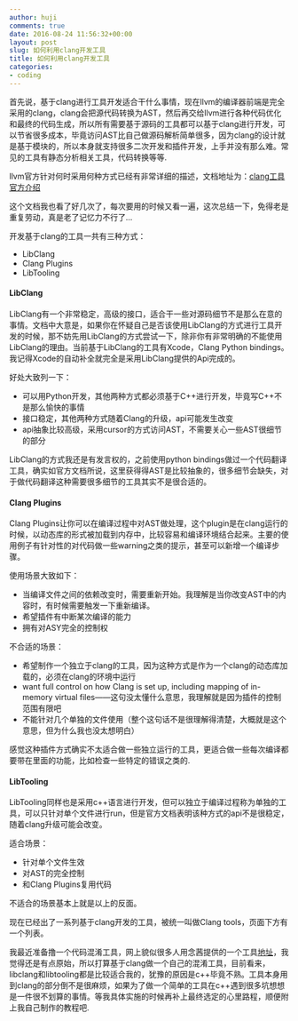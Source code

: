 ```yaml
---
author: huji
comments: true
date: 2016-08-24 11:56:32+00:00
layout: post
slug: 如何利用clang开发工具
title: 如何利用clang开发工具
categories:
- coding
---
```


首先说，基于clang进行工具开发适合干什么事情，现在llvm的编译器前端是完全采用的clang，clang会把源代码转换为AST，然后再交给llvm进行各种代码优化和最终的代码生成，所以所有需要基于源码的工具都可以基于clang进行开发，可以节省很多成本，毕竟访问AST比自己做源码解析简单很多，因为clang的设计就是基于模块的，所以本身就支持很多二次开发和插件开发，上手并没有那么难。常见的工具有静态分析相关工具，代码转换等等.





llvm官方针对何时采用何种方式已经有非常详细的描述，文档地址为：[clang工具官方介绍](http://clang.llvm.org/docs/Tooling.html)





这个文档我也看了好几次了，每次要用的时候又看一遍，这次总结一下，免得老是重复劳动，真是老了记忆力不行了...



开发基于clang的工具一共有三种方式：

* LibClang
* Clang Plugins
* LibTooling



#### LibClang

LibClang有一个非常稳定，高级的接口，适合干一些对源码细节不是那么在意的事情。文档中大意是，如果你在怀疑自己是否该使用LibClang的方式进行工具开发的时候，那不妨先用LibClang的方式尝试一下，除非你有非常明确的不能使用LibClang的理由。当前基于LibClang的工具有Xcode，Clang Python bindings。我记得Xcode的自动补全就完全是采用LibClang提供的Api完成的。



好处大致列一下：

* 可以用Python开发，其他两种方式都必须基于C++进行开发，毕竟写C++不是那么愉快的事情
* 接口稳定，其他两种方式随着Clang的升级，api可能发生改变
* api抽象比较高级，采用cursor的方式访问AST，不需要关心一些AST很细节的部分





LibClang的方式我还是有发言权的，之前使用python bindings做过一个代码翻译工具，确实如官方文档所说，这里获得得AST是比较抽象的，很多细节会缺失，对于做代码翻译这种需要很多细节的工具其实不是很合适的。



#### Clang Plugins

Clang Plugins让你可以在编译过程中对AST做处理，这个plugin是在clang运行的时候，以动态库的形式被加载到内存中，比较容易和编译环境结合起来。主要的使用例子有针对性的对代码做一些warning之类的提示，甚至可以新增一个编译步骤。





使用场景大致如下：

* 当编译文件之间的依赖改变时，需要重新开始。我理解是当你改变AST中的内容时，有时候需要触发一下重新编译。
* 希望插件有中断某次编译的能力
* 拥有对ASY完全的控制权





不合适的场景：

* 希望制作一个独立于clang的工具，因为这种方式是作为一个clang的动态库加载的，必须在clang的环境中运行
* want full control on how Clang is set up, including mapping of in-memory virtual files——这句没太懂什么意思，我理解就是因为插件的控制范围有限吧
* 不能针对几个单独的文件使用（整个这句话不是很理解得清楚，大概就是这个意思，但为什么我也没太想明白）





感觉这种插件方式确实不太适合做一些独立运行的工具，更适合做一些每次编译都要带在里面的功能，比如检查一些特定的错误之类的.



#### LibTooling

LibTooling同样也是采用c++语言进行开发，但可以独立于编译过程称为单独的工具，可以只针对单个文件进行run，但是官方文档表明该种方式的api不是很稳定，随着clang升级可能会改变。



适合场景：

* 针对单个文件生效
* 对AST的完全控制
* 和Clang Plugins复用代码





不适合的场景基本上就是以上的反面。





现在已经出了一系列基于clang开发的工具，被统一叫做Clang tools，页面下方有一个列表。





我最近准备撸一个代码混淆工具，网上貌似很多人用念茜提供的一个工具[地址](http://blog.csdn.net/yiyaaixuexi/article/details/29201699)，我觉得还是有点原始，所以打算基于clang做一个自己的混淆工具，目前看来，libclang和libtooling都是比较适合我的，犹豫的原因是c++毕竟不熟。工具本身用到clang的部分倒不是很麻烦，如果为了做一个简单的工具在c++遇到很多坑想想是一件很不划算的事情。等我具体实施的时候再补上最终选定的心里路程，顺便附上我自己制作的教程吧.
